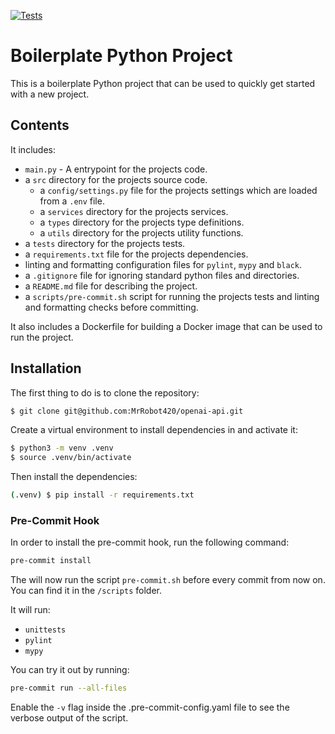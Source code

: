 [![Tests](https://github.com/MrRobot420/boilerplate-python-project/actions/workflows/unittest.yml/badge.svg?branch=main)](https://github.com/MrRobot420/boilerplate-python-project/actions/workflows/unittest.yml)

# Boilerplate Python Project

This is a boilerplate Python project that can be used to quickly get started with a new project.

## Contents

It includes:

-   `main.py` - A entrypoint for the projects code.
-   a `src` directory for the projects source code.
    -   a `config/settings.py` file for the projects settings which are loaded from a `.env` file.
    -   a `services` directory for the projects services.
    -   a `types` directory for the projects type definitions.
    -   a `utils` directory for the projects utility functions.
-   a `tests` directory for the projects tests.
-   a `requirements.txt` file for the projects dependencies.
-   linting and formatting configuration files for `pylint`, `mypy` and `black`.
-   a `.gitignore` file for ignoring standard python files and directories.
-   a `README.md` file for describing the project.
-   a `scripts/pre-commit.sh` script for running the projects tests and linting and formatting checks before committing.

It also includes a Dockerfile for building a Docker image that can be used to run the project.

## Installation

The first thing to do is to clone the repository:

```bash
$ git clone git@github.com:MrRobot420/openai-api.git
```

Create a virtual environment to install dependencies in and activate it:

```bash
$ python3 -m venv .venv
$ source .venv/bin/activate
```

Then install the dependencies:

```bash
(.venv) $ pip install -r requirements.txt
```

### Pre-Commit Hook

In order to install the pre-commit hook, run the following command:

```bash
pre-commit install
```

The will now run the script `pre-commit.sh` before every commit from now on.
You can find it in the `/scripts` folder.

It will run:

-   `unittests`
-   `pylint`
-   `mypy`

You can try it out by running:

```bash
pre-commit run --all-files
```

Enable the `-v` flag inside the .pre-commit-config.yaml file to see the verbose output of the script.
